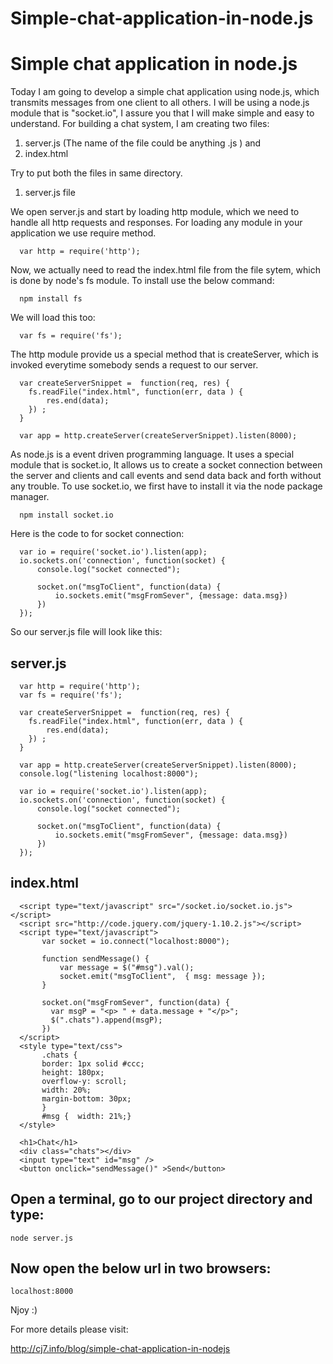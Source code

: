 # Simple-chat-application-in-node.js
Simple chat application in node.js
================

Today I am going to develop a simple chat application using node.js, which transmits messages from one client to all others. I will be using a node.js module that is "socket.io", I assure you that I will make simple and easy to understand.
For building a chat system, I am creating two files:

1. server.js (The name of the file could be anything .js ) and
2. index.html

Try to put both the files in same directory.

1) server.js file

We open server.js and start by loading http module, which we need to handle all http requests and responses. For loading any module in your application we use require method.


      var http = require('http');
    
Now, we actually need to read the index.html file from the file sytem, which is done by node's fs module.
To install use the below command:

      npm install fs


We will load this too:

      var fs = require('fs');

The http module provide us a special method that is createServer, which is invoked everytime somebody sends a request to our server.
  
      var createServerSnippet =  function(req, res) {
        fs.readFile("index.html", function(err, data ) {
            res.end(data);
        }) ;
      }
      
      var app = http.createServer(createServerSnippet).listen(8000);
    
As node.js is a event driven programming language. It uses a special module that is socket.io, It allows us to create a socket connection between the server and clients and call events and send data back and forth without any trouble.
To use socket.io, we first have to install it via the node package manager.

      npm install socket.io
    
Here is the code to for socket connection:

      var io = require('socket.io').listen(app);
      io.sockets.on('connection', function(socket) {
          console.log("socket connected");
      
          socket.on("msgToClient", function(data) {
              io.sockets.emit("msgFromSever", {message: data.msg})
          })
      });
    

So our server.js file will look like this:

server.js
-------
  
      var http = require('http');
      var fs = require('fs');
      
      var createServerSnippet =  function(req, res) {
        fs.readFile("index.html", function(err, data ) {
            res.end(data);
        }) ;
      }
      
      var app = http.createServer(createServerSnippet).listen(8000);
      console.log("listening localhost:8000");
      
      var io = require('socket.io').listen(app);
      io.sockets.on('connection', function(socket) {
          console.log("socket connected");
      
          socket.on("msgToClient", function(data) {
              io.sockets.emit("msgFromSever", {message: data.msg})
          })
      });

index.html
-------
  
      <script type="text/javascript" src="/socket.io/socket.io.js"></script>
      <script src="http://code.jquery.com/jquery-1.10.2.js"></script>
      <script type="text/javascript">
           var socket = io.connect("localhost:8000");
      
           function sendMessage() {
               var message = $("#msg").val();
               socket.emit("msgToClient",  { msg: message });
           }
      
           socket.on("msgFromSever", function(data) {
             var msgP = "<p> " + data.message + "</p>";
             $(".chats").append(msgP);
           })
      </script>
      <style type="text/css">
           .chats {
           border: 1px solid #ccc;
           height: 180px;
           overflow-y: scroll;
           width: 20%;
           margin-bottom: 30px;
           }
           #msg {  width: 21%;}
      </style>
      
      <h1>Chat</h1>
      <div class="chats"></div>
      <input type="text" id="msg" />
      <button onclick="sendMessage()" >Send</button>
    
Open a terminal, go to our project directory and type:
-------

    node server.js
  
Now open the below url in two browsers:
-------

    localhost:8000

Njoy :)

For more details please visit:

http://cj7.info/blog/simple-chat-application-in-nodejs
